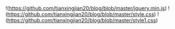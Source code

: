 !(https://github.com/tianxingjian20/blog/blob/master/jquery.min.js)
!(https://github.com/tianxingjian20/blog/blob/master/style.css)
!(https://github.com/tianxingjian20/blog/blob/master/style1.css)
